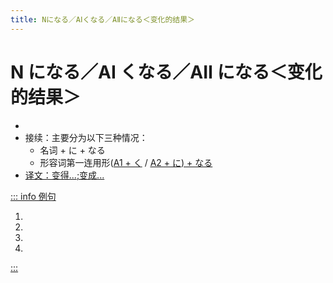 ```yaml
---
title: Nになる／AⅠくなる／AⅡになる＜变化的结果＞
---
```


# N になる／AⅠ くなる／AⅡ になる＜变化的结果＞

- <grammer-content sentence="意义：表示变化的结果。其中，**なる** 是个动词，意思是**变成，变化，成为**。" />
- 接续：主要分为以下三种情况：
  - 名词 + に + なる
  - 形容词第一连用形([A1 + く](../../adjective.md#一类形容词连用形)</u> / <u>[A2 + に](../../adjective.md#二类形容词连用形)) + なる
- 译文：变得...;变成...

::: info 例句

1. <grammer-content sentence="そろそろ11[時/じ]**になりますね**。" trans='马上就要到11点了。' />
1. <grammer-content sentence="[肌/はだ]がきれい**になったよ**。" trans='皮肤变漂亮了。' />
1. <grammer-content sentence="おなかがいっぱい**になりました**。" trans='我吃饱了。（我一碗饭都吃不下了）' />
1. <grammer-content sentence="[北京/ぺきん]は[寒/さむ]**くなりました**。" trans='北京降温了。' />

:::
